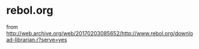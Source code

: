# rebol.org

from
http://web.archive.org/web/20170203085652/http://www.rebol.org/download-librarian.r?serve=yes
